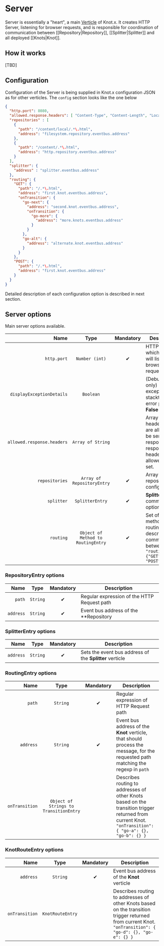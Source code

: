 # Server

Server is essentially a "heart", a main [Verticle](http://vertx.io/docs/vertx-core/java/#_verticles) of Knot.x.
It creates HTTP Server, listening for browser requests, and is responsible for coordination of communication between [[Repository|Repository]], [[Splitter|Splitter]] and all deployed [[Knots|Knot]].

## How it works
[TBD]

## Configuration
Configuration of the Server is being supplied in Knot.x configuration JSON as for other verticles. The `config` section looks like the one below
```json
{
  "http.port": 8080,
  "allowed.response.headers": [ "Content-Type", "Content-Length", "Location", "Set-Cookie" ],
  "repositories" : [
    {
      "path": "/content/local/.*\.html",
      "address": "filesystem.repository.eventbus.address"
    },
    {
      "path": "/content/.*\.html",
      "address": "http.repository.eventbus.address"
    }
  ],
  "splitter": {
    "address" : "splitter.eventbus.address"
  },
  "routing": {
    "GET": {
      "path": "/.*\.html",
      "address": "first.knot.eventbus.address",
      "onTransition": {
        "go-next": {
          "address": "second.knot.eventbus.address",
          "onTransition": {
            "go-more": {
              "address": "more.knots.eventbus.address"
            }
          }
        },
        "go-alt": {
          "address": "alternate.knot.eventbus.address"
        }
      }
    },
    "POST": {
      "path": "/.*\.html",
      "address": "first.knot.eventbus.address"
    }
  }
}
```

Detailed description of each configuration option is described in next section.

## Server options
Main server options available.

| Name                        | Type                                | Mandatory | Description  |
|-------:                     |:-------:                            |:-------:  |-------|
| `http.port`                 | `Number (int)`                      | &#10004;       | HTTP Port on which Knot.x will listen for browser requests |
| `displayExceptionDetails`   | `Boolean`                           |         | (Debuging only) Displays exception stacktrace on error page. **False** if not set.|
| `allowed.response.headers`  | `Array of String`                   |         | Array of HTTP headers that are allowed to be send in response. **No** response headers are allowed if not set. |
| `repositories`              | `Array of RepositoryEntry`          | &#10004;       | Array of repositories configurations |
| `splitter`                  | `SplitterEntry`                     | &#10004;       | **Splitter** communication options |
| `routing`                   | `Object of Method to RoutingEntry`  | &#10004;       | Set of HTTP method based routing entries, describing communication between **Knots**<br/>`"routing": {"GET": {}, "POST": {}}` |

### RepositoryEntry options

| Name  | Type  | Mandatory | Description  |
|-------:|:-------:|:-------:  |-------|
| `path`      | `String`  | &#10004;       | Regular expression of the HTTP Request path |
| `address`   | `String`  | &#10004;       | Event bus address of the **Repository|Repository** verticle, that should deliver content for the requested path matching the regexp in `path` |

### SplitterEntry options

| Name  | Type  | Mandatory | Description  |
|-------:|:-------:|:-------:  |-------|
| `address`  | `String`  | &#10004;       | Sets the event bus address of the **Splitter** verticle |

### RoutingEntry options
| Name  | Type  | Mandatory | Description  |
|-------:|:-------:|:-------:  |-------|
| `path`           | `String`                               | &#10004;       | Regular expression of HTTP Request path |
| `address`        | `String`                               | &#10004;       | Event bus address of the **Knot** verticle, that should process the message, for the requested path matching the regexp in `path` |
| `onTransition`   | `Object of Strings to TransitionEntry` |        | Describes routing to addresses of other Knots based on the transition trigger returned from current Knot.<br/> `"onTransition": { "go-a": {}, "go-b": {} }` |

### KnotRouteEntry options
| Name  | Type  | Mandatory | Description  |
|-------:|:-------:|:-------:  |-------|
| `address`      | `String`         | &#10004;       | Event bus address of the **Knot** verticle |
| `onTransition` | `KnotRouteEntry` |        | Describes routing to addresses of other Knots based on the transition trigger returned from current Knot.<br/>`"onTransition": { "go-d": {}, "go-e": {} }` |

